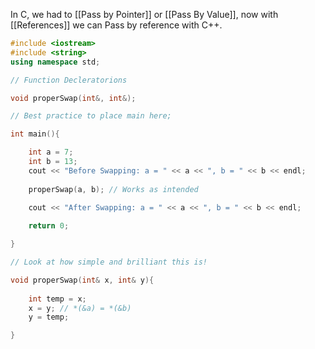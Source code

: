 In C, we had to [[Pass by Pointer]] or [[Pass By Value]], now with [[References]] we can Pass by reference with C++.

``` C++
#include <iostream>
#include <string>
using namespace std;

// Function Decleratorions

void properSwap(int&, int&);

// Best practice to place main here;

int main(){

	int a = 7;
	int b = 13;
	cout << "Before Swapping: a = " << a << ", b = " << b << endl;
	
	properSwap(a, b); // Works as intended
	
	cout << "After Swapping: a = " << a << ", b = " << b << endl;

	return 0;

}

// Look at how simple and brilliant this is!

void properSwap(int& x, int& y){
	
	int temp = x;
	x = y; // *(&a) = *(&b)
	y = temp;

}
```
